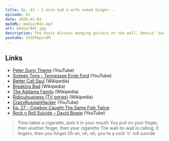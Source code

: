 ```yaml
---
title: Ep. 41 – I once had a wife named Ginger...
episode: 41
date: 2020-01-03
mp3URL: media/041.mp3
art: media/041.jpg
description: The hosts discuss hanging guitars on the wall, Dennis' basement quads, a new style of "lowest spade" poker, Better Call Saul, The Patriarchy, The Addams Family, jumping ramps on bicycles as kids, and the logistics of fly fishing.
youtube: thIEPApcc6M
---
```


## Links

- [Peter Gunn Theme](https://www.youtube.com/watch?v=oysMt8iL9UE) (YouTube)
- [Sixteen Tons - Tennessee Ernie Ford](https://www.youtube.com/watch?v=zUpTJg2EBpw) (YouTube)
- [Better Call Saul](https://en.wikipedia.org/wiki/Better_Call_Saul) (Wikipedia)
- [Breaking Bad](https://en.wikipedia.org/wiki/Breaking_Bad) (Wikipedia)
- [The Addams Family](https://en.wikipedia.org/wiki/The_Addams_Family) (Wikipedia)
- [Ridiculousness (TV series)](<https://en.wikipedia.org/wiki/Ridiculousness_(TV_series)>) (Wikipedia)
- [CrazyRussianHacker](<https://en.wikipedia.org/wiki/Ridiculousness_(TV_series)>) (YouTube)
- [Ep. 27 - Cowboy Caught The Same Fish Twice](https://happyhour.fm/027)
- [Rock n Roll Suicide – David Bowie](https://www.youtube.com/watch?v=9jg4ekLG9Zo) (YouTube)

> Time takes a cigarette, puts it in your mouth
> You pull on your finger, then another finger, then your cigarette
> The wall-to-wall is calling, it lingers, then you forget
> Oh oh, oh, oh, you're a rock 'n' roll suicide
